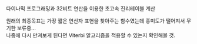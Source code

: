 다이나믹 프로그래밍과 32비트 연산을 이용한 초고속 진리테이블 계산

원래의 최종목표는 가장 짧은 연산자 표현을 찾아주는 함수였는데 흥미도가 떨어져서 무기한 보류중...\
나중에 다시 만져보게 된다면 Viterbi 알고리즘을 적용할 수 있는지 확인해볼 것.

